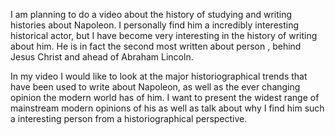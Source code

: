 I am planning to do a video about the history of studying and writing histories about Napoleon. I personally find him a incredibly interesting historical actor, but I have become very interesting in the history of writing about him. He is in fact the second most written about person , behind Jesus Christ and ahead of Abraham Lincoln. 

In my video I would like to look at the major historiographical trends that have been used to write about Napoleon, as well as the ever changing opinion the modern world has of him. I want to present the widest range of mainstream modern opinions of his as well as talk about why I find him such a interesting person from a historiographical perspective.
